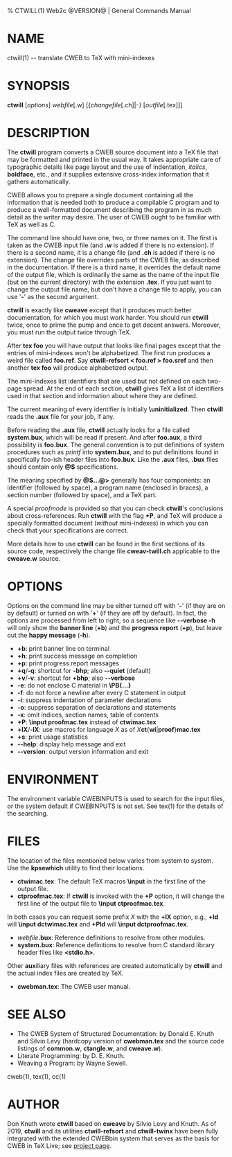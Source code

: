 % CTWILL(1) Web2c @VERSION@ | General Commands Manual

# NAME

ctwill(1) -- translate CWEB to TeX with mini-indexes

# SYNOPSIS

**ctwill** [_options_] _webfile_[.w] [{_changefile_[.ch]|-} [_outfile_[.tex]]]

# DESCRIPTION

The **ctwill** program converts a CWEB source document into a TeX file that may
be formatted and printed in the usual way.  It takes appropriate care of
typographic details like page layout and the use of indentation, _italics_,
**boldface**, etc., and it supplies extensive cross-index information that it
gathers automatically.

CWEB allows you to prepare a single document containing all the information
that is needed both to produce a compilable C program and to produce a
well-formatted document describing the program in as much detail as the writer
may desire.  The user of CWEB ought to be familiar with TeX as well as C.

The command line should have one, two, or three names on it.  The first is
taken as the CWEB input file (and **.w** is added if there is no extension).
If there is a second name, it is a change file (and **.ch** is added if there
is no extension).  The change file overrides parts of the CWEB file, as
described in the documentation.
If there is a third name, it overrides the default name of the output file,
which is ordinarily the same as the name of the input file (but on the current
directory) with the extension **.tex**.
If you just want to change the output file name, but don't have a change file
to apply, you can use '**-**' as the second argument.

**ctwill** is exactly like **cweave** except that it produces much better
documentation, for which you must work harder.  You should run **ctwill**
twice, once to prime the pump and once to get decent answers.  Moreover, you
must run the output twice through TeX.

After **tex foo** you will have output that looks like final pages except that
the entries of mini-indexes won't be alphabetized.  The first run produces a
weird file called **foo.ref**.  Say **ctwill-refsort < foo.ref > foo.sref** and
then another **tex foo** will produce alphabetized output.

The mini-indexes list identifiers that are used but not defined on each
two-page spread.  At the end of each section, **ctwill** gives TeX a list of
identifiers used in that section and information about where they are defined.

The current meaning of every identifier is initially **\\uninitialized**.
Then **ctwill** reads the **.aux** file for your job, if any.

Before reading the **.aux** file, **ctwill** actually looks for a file called
**system.bux**, which will be read if present.  And after **foo.aux**, a third
possibility is **foo.bux**.  The general convention is to put definitions of
system procedures such as _printf_ into **system.bux**, and to put definitions
found in specifically foo-ish header files into **foo.bux**. Like the **.aux**
files, **.bux** files should contain only **@$** specifications.

The meaning specified by **@$...@>** generally has four components:
an identifier (followed by space), a program name (enclosed in braces),
a section number (followed by space), and a TeX part.

A special _proofmode_ is provided so that you can check **ctwill**'s
conclusions about cross-references. Run **ctwill** with the flag **+P**, and
TeX will produce a specially formatted document (_without_ mini-indexes) in
which you can check that your specifications are correct.

More details how to use **ctwill** can be found in the first sections of its
source code, respectively the change file **cweav-twill.ch** applicable to the
**cweave.w** source.

# OPTIONS

Options on the command line may be either turned off with '**-**' (if they
are on by default) or turned on with '**+**' (if they are off by default).
In fact, the options are processed from left to right, so a sequence like
**--verbose -h** will only show the **banner line** (**+b**) and the
**progress report** (**+p**), but leave out the **happy message** (**-h**).

* **+b**:
  print banner line on terminal
* **+h**:
  print success message on completion
* **+p**:
  print progress report messages
* **+q**/**-q**:
  shortcut for **-bhp**; also **--quiet** (default)
* **+v**/**-v**:
  shortcut for **+bhp**; also **--verbose**
* **-e**:
  do not enclose C material in **\PB{...}**
* **-f**:
  do not force a newline after every C statement in output
* **-i**:
  suppress indentation of parameter declarations
* **-o**:
  suppress separation of declarations and statements
* **-x**:
  omit indices, section names, table of contents
* **+P**:
  **\input proofmac.tex** instead of **ctwimac.tex**
* **+lX**/**-lX**:
  use macros for language _X_ as of _X_**ct**{**wi**|**proof**}**mac.tex**
* **+s**:
  print usage statistics
* **--help**:
  display help message and exit
* **--version**:
  output version information and exit

# ENVIRONMENT

The environment variable CWEBINPUTS is used to search for the input files,
or the system default if CWEBINPUTS is not set.  See tex(1) for the details
of the searching.

# FILES

The location of the files mentioned below varies from system to system.
Use the **kpsewhich** utility to find their locations.

* **ctwimac.tex**:
  The default TeX macros **\\input** in the first line of the output file.
* **ctproofmac.tex**:
  If **ctwill** is invoked with the **+P** option, it will change the first
  line of the output file to **\\input ctproofmac.tex**.

In both cases you can request some prefix _X_ with the **+lX** option,
e.g., **+ld** will **\input dctwimac.tex** and **+Pld** will
**\input dctproofmac.tex**.

* _webfile_**.bux**:
  Reference definitions to resolve from other modules.
* **system.bux**:
  Reference definitions to resolve from C standard library header files like
  **<stdio.h>**.

Other **aux**iliary files with references are created automatically by
**ctwill** and the actual index files are created by TeX.

* **cwebman.tex**:
  The CWEB user manual.

# SEE ALSO

* The CWEB System of Structured Documentation:
  by Donald E. Knuth and Silvio Levy (hardcopy version of **cwebman.tex**
  and the source code listings of **common.w**, **ctangle.w**, and
  **cweave.w**).
* Literate Programming:
  by D. E. Knuth.
* Weaving a Program:
  by Wayne Sewell.

cweb(1), tex(1), cc(1)

# AUTHOR

Don Knuth wrote **ctwill** based on **cweave** by Silvio Levy and Knuth.
As of 2019, **ctwill** and its utilities **ctwill-refsort** and
**ctwill-twinx** have been fully integrated with the extended CWEBbin
system that serves as the basis for CWEB in TeX Live; see [project
page](https://github.com/ascherer/cwebbin).
